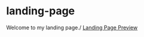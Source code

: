 # landing-page
Welcome to my landing page./
[Landing Page Preview](https://statuesque-melba-e4a50d.netlify.app/)
